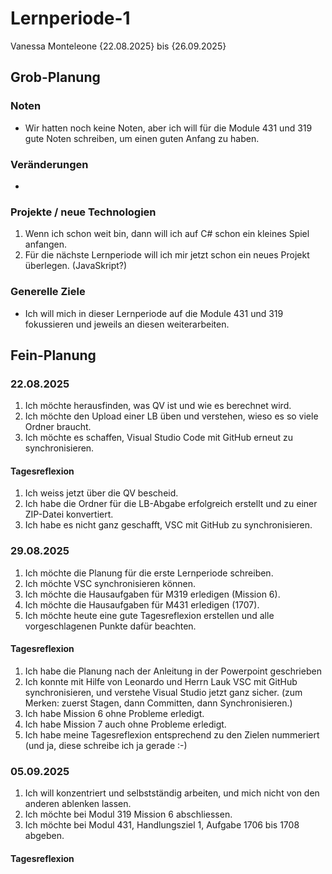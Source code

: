 # Lernperiode-1
Vanessa Monteleone
{22.08.2025} bis {26.09.2025}
## Grob-Planung
### Noten
- Wir hatten noch keine Noten, aber ich will für die Module 431 und 319 gute Noten schreiben, um einen guten Anfang zu haben.
### Veränderungen
-
### Projekte / neue Technologien
1. Wenn ich schon weit bin, dann will ich auf C# schon ein kleines Spiel anfangen.
2. Für die nächste Lernperiode will ich mir jetzt schon ein neues Projekt überlegen. (JavaSkript?)
### Generelle Ziele
- Ich will mich in dieser Lernperiode auf die Module 431 und 319 fokussieren und jeweils an diesen weiterarbeiten.
## Fein-Planung
### 22.08.2025
1. Ich möchte herausfinden, was QV ist und wie es berechnet wird.
2. Ich möchte den Upload einer LB üben und verstehen, wieso es so viele Ordner braucht.
3. Ich möchte es schaffen, Visual Studio Code mit GitHub erneut zu synchronisieren.
#### Tagesreflexion
1. Ich weiss jetzt über die QV bescheid.
2. Ich habe die Ordner für die LB-Abgabe erfolgreich erstellt und zu einer ZIP-Datei konvertiert.
3. Ich habe es nicht ganz geschafft, VSC mit GitHub zu synchronisieren.
### 29.08.2025
1. Ich möchte die Planung für die erste Lernperiode schreiben.
2. Ich möchte VSC synchronisieren können.
3. Ich möchte die Hausaufgaben für M319 erledigen (Mission 6).
4. Ich möchte die Hausaufgaben für M431 erledigen (1707).
5. Ich möchte heute eine gute Tagesreflexion erstellen und alle vorgeschlagenen Punkte dafür beachten.
#### Tagesreflexion
1. Ich habe die Planung nach der Anleitung in der Powerpoint geschrieben
2. Ich konnte mit Hilfe von Leonardo und Herrn Lauk VSC mit GitHub synchronisieren, und verstehe Visual Studio jetzt ganz sicher.
   (zum Merken: zuerst Stagen, dann Committen, dann Synchronisieren.)
3. Ich habe Mission 6 ohne Probleme erledigt.
4. Ich habe Mission 7 auch ohne Probleme erledigt.
5. Ich habe meine Tagesreflexion entsprechend zu den Zielen nummeriert (und ja, diese schreibe ich ja gerade :-)
### 05.09.2025
1. Ich will konzentriert und selbstständig arbeiten, und mich nicht von den anderen ablenken lassen.
2. Ich möchte bei Modul 319 Mission 6 abschliessen.
3. Ich möchte bei Modul 431, Handlungsziel 1, Aufgabe 1706 bis 1708 abgeben.
#### Tagesreflexion
